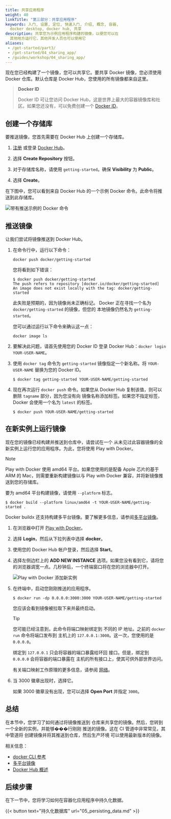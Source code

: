 ```yaml
---
title: 共享应用程序
weight: 40
linkTitle: "第三部分：共享应用程序"
keywords: 入门, 设置, 定位, 快速入门, 介绍, 概念, 容器,
  docker desktop, docker hub, 共享
description: 共享您为示例应用程序构建的镜像，以便您可以在
  其他地方运行它，其他开发人员也可以使用它
aliases:
 - /get-started/part3/
 - /get-started/04_sharing_app/
 - /guides/workshop/04_sharing_app/
---
```


现在您已经构建了一个镜像，您可以共享它。要共享 Docker 镜像，您必须使用 Docker
仓库。默认仓库是 Docker Hub，您使用的所有镜像都来自这里。

> **Docker ID**
>
> Docker ID 可让您访问 Docker Hub，这是世界上最大的容器镜像库和社区。如果您还没有，可以免费创建一个 [Docker ID](https://hub.docker.com/signup)。

## 创建一个存储库

要推送镜像，您首先需要在 Docker Hub 上创建一个存储库。

1. [注册](https://www.docker.com/pricing?utm_source=docker&utm_medium=webreferral&utm_campaign=docs_driven_upgrade) 或登录 [Docker Hub](https://hub.docker.com)。

2. 选择 **Create Repository** 按钮。

3. 对于存储库名称，请使用 `getting-started`。确保 **Visibility** 为 **Public**。

4. 选择 **Create**。

在下图中，您可以看到来自 Docker Hub 的一个示例 Docker 命令。此命令将推送到此存储库。

![带有推送示例的 Docker 命令](images/push-command.webp)


## 推送镜像

让我们尝试将镜像推送到 Docker Hub。

1. 在命令行中，运行以下命令：

   ```console
   docker push docker/getting-started
   ```

   您将看到如下错误：

   ```console
   $ docker push docker/getting-started
   The push refers to repository [docker.io/docker/getting-started]
   An image does not exist locally with the tag: docker/getting-started
   ```

   此失败是预期的，因为镜像尚未正确标记。
   Docker 正在寻找一个名为 `docker/getting-started` 的镜像，但您的
   本地镜像仍然名为 `getting-started`。

   您可以通过运行以下命令来确认这一点：

   ```console
   docker image ls
   ```

2. 要解决此问题，请首先使用您的 Docker ID 登录 Docker Hub：`docker login YOUR-USER-NAME`。
3. 使用 `docker tag` 命令为 `getting-started` 镜像指定一个新名称。将 `YOUR-USER-NAME` 替换为您的 Docker ID。

   ```console
   $ docker tag getting-started YOUR-USER-NAME/getting-started
   ```

4. 现在再次运行 `docker push` 命令。如果您从
   Docker Hub 复制该值，则可以删除 `tagname` 部分，因为您没有向
   镜像名称添加标签。如果您不指定标签，Docker 会使用一个名为 `latest` 的标签。

   ```console
   $ docker push YOUR-USER-NAME/getting-started
   ```

## 在新实例上运行镜像

现在您的镜像已经构建并推送到仓库中，请尝试在一个
从未见过此容器镜像的全新实例上运行您的应用程序。为此，您将使用 Play with Docker。

> [!NOTE]
>
> Play with Docker 使用 amd64 平台。如果您使用的是配备 Apple 芯片的基于 ARM 的 Mac，则需要重新构建镜像以与 Play with Docker 兼容，并将新镜像推送到您的存储库。
>
> 要为 amd64 平台构建镜像，请使用 `--platform` 标志。
> ```console
> $ docker build --platform linux/amd64 -t YOUR-USER-NAME/getting-started .
> ```
>
> Docker buildx 还支持构建多平台镜像。要了解更多信息，请参阅[多平台镜像](/manuals/build/building/multi-platform.md)。


1. 在浏览器中打开 [Play with Docker](https://labs.play-with-docker.com/)。

2. 选择 **Login**，然后从下拉列表中选择 **docker**。

3. 使用您的 Docker Hub 帐户登录，然后选择 **Start**。

4. 选择左侧边栏上的 **ADD NEW INSTANCE** 选项。如果您没有看到它，请将您的浏览器调宽一点。几秒钟后，一个终端窗口将在您的浏览器中打开。

    ![Play with Docker 添加新实例](images/pwd-add-new-instance.webp)

5. 在终端中，启动您刚刚推送的应用程序。

   ```console
   $ docker run -dp 0.0.0.0:3000:3000 YOUR-USER-NAME/getting-started
   ```

    您应该会看到镜像被拉取下来并最终启动。

    > [!TIP]
    >
    > 您可能已经注意到，此命令将端口映射绑定到
    > 不同的 IP 地址。之前的 `docker run` 命令将端口发布到
    > 主机上的 `127.0.0.1:3000`。这一次，您使用的是 `0.0.0.0`。
    >
    > 绑定到 `127.0.0.1` 只会将容器的端口暴露给环回
    > 接口。但是，绑定到 `0.0.0.0` 会将容器的端口暴露在
    > 主机的所有接口上，使其可供外部世界访问。
    >
    > 有关端口映射工作原理的更多信息，请参阅
    > [网络](/manuals/engine/network/_index.md#published-ports)。

6. 当 3000 徽章出现时，选择它。

   如果 3000 徽章没有出现，您可以选择 **Open Port** 并指定 `3000`。

## 总结

在本节中，您学习了如何通过将镜像推送到
仓库来共享您的镜像。然后，您转到一个全新的实例，并能够���行刚刚
推送的镜像。这在 CI 管道中非常常见，其中管道将
创建镜像并将其推送到仓库，然后生产环境
可以使用最新版本的镜像。

相关信息：

 - [docker CLI 参考](/reference/cli/docker/)
 - [多平台镜像](/manuals/build/building/multi-platform.md)
 - [Docker Hub 概述](/manuals/docker-hub/_index.md)

## 后续步骤

在下一节中，您将学习如何在容器化应用程序中持久化数据。

{{< button text="持久化数据库" url="05_persisting_data.md" >}}
